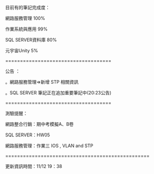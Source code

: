 目前有的筆記完成度：

網路服務管理 100%

作業系統與應用 99%

SQL SERVER資料庫 80%

元宇宙Unity 5%

====================================

公告 ：

。網路服務管理=>新增 STP 相關資訊

。SQL SERVER 筆記正在追加重要筆記中(20:23公告)

====================================

測驗提醒：

網路整合行銷：期中考模擬A、B卷

SQL SERVER：HW05

網路服務管理：作業三 IOS , VLAN and STP

=================================================

更新資訊時間：11/12 19：38
